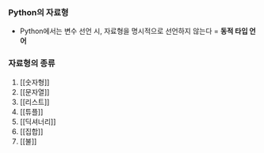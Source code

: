 ### Python의 자료형
+ Python에서는 변수 선언 시, 자료형을 명시적으로 선언하지 않는다 = **동적 타입 언어**

### 자료형의 종류
1. [[숫자형]]
2. [[문자열]]
3. [[리스트]]
4. [[튜플]]
5. [[딕셔너리]]
6. [[집합]]
7. [[불]]
